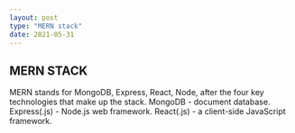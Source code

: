```yaml
---
layout: post
type: "MERN stack"
date: 2021-05-31
---
```

## MERN STACK

MERN stands for MongoDB, Express, React, Node, after the four key technologies that make up the stack. MongoDB - document database. Express(.js) - Node.js web framework. React(.js) - a client-side JavaScript framework.

